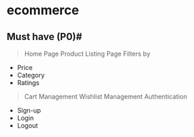 # ecommerce

## Must have (P0)#

> Home Page
> Product Listing Page
> Filters by
- Price
- Category
- Ratings
> Cart Management
> Wishlist Management
> Authentication
- Sign-up
- Login
- Logout
